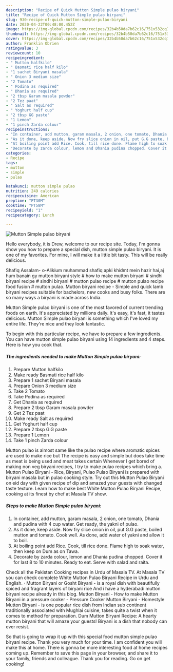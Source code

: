 ```yaml
---
description: "Recipe of Quick Mutton Simple pulao biryani"
title: "Recipe of Quick Mutton Simple pulao biryani"
slug: 930-recipe-of-quick-mutton-simple-pulao-biryani
date: 2020-04-22T00:48:00.452Z
image: https://img-global.cpcdn.com/recipes/32b4b50da7b62c16/751x532cq70/mutton-simple-pulao-biryani-recipe-main-photo.jpg
thumbnail: https://img-global.cpcdn.com/recipes/32b4b50da7b62c16/751x532cq70/mutton-simple-pulao-biryani-recipe-main-photo.jpg
cover: https://img-global.cpcdn.com/recipes/32b4b50da7b62c16/751x532cq70/mutton-simple-pulao-biryani-recipe-main-photo.jpg
author: Franklin Obrien
ratingvalue: 3
reviewcount: 10
recipeingredient:
- " Mutton halfkilo"
- " Basmati rice half kilo"
- "1 sachet Biryani masala"
- " Onion 3 medium size"
- "2 Tomato"
- " Podina as required"
- " Dhania as required"
- "2 tbsp Garam masala powder"
- "2 Tez paat"
- " Salt as required"
- " Yoghurt half cup"
- "2 tbsp GG paste"
- "1 Lemon"
- "1 pinch Zarda colour"
recipeinstructions:
- "In container, add mutton, garam masala, 2 onion, one tomato, Dhania and pudina with 4 cup water. Get ready, the yakni of pulao."
- "As it done, keep aside. Now fry slice onion in oil, put G.G paste, boiled mutton and tomato. Cook well. As done, add water of yakni and allow it to boil."
- "At boiling point add Rice. Cook, till rice done. Flame high to soak water, then keep on Dum as on Tawa."
- "Decorate by zarda colour, lemon and Dhania pudina chopped. Cover it for last 8 to 10 minutes. Ready to eat. Serve with salad and raita."
categories:
- Recipe
tags:
- mutton
- simple
- pulao

katakunci: mutton simple pulao 
nutrition: 249 calories
recipecuisine: American
preptime: "PT30M"
cooktime: "PT58M"
recipeyield: "1"
recipecategory: Lunch

---
```



![Mutton Simple pulao biryani](https://img-global.cpcdn.com/recipes/32b4b50da7b62c16/751x532cq70/mutton-simple-pulao-biryani-recipe-main-photo.jpg)

Hello everybody, it is Drew, welcome to our recipe site. Today, I'm gonna show you how to prepare a special dish, mutton simple pulao biryani. It is one of my favorites. For mine, I will make it a little bit tasty. This will be really delicious.

Shafiq Assalam- o-Alikium muhammad shafiq apki khidmt mein hazir hai,aj hum banain gy mutton biryani style # how to make mutton biryani # sindhi biryani recipe # sindhi biryani # mutton pulao recipe # mutton pulao recipe food fusion # mutton pulao. Mutton biryani recipe - Simple and quick lamb biryani recipes suitable for bachelors, new cooks and busy folks. There are so many ways a biryani is made across India.

Mutton Simple pulao biryani is one of the most favored of current trending foods on earth. It's appreciated by millions daily. It's easy, it's fast, it tastes delicious. Mutton Simple pulao biryani is something which I've loved my entire life. They're nice and they look fantastic.


To begin with this particular recipe, we have to prepare a few ingredients. You can have mutton simple pulao biryani using 14 ingredients and 4 steps. Here is how you cook that.

<!--inarticleads1-->

##### The ingredients needed to make Mutton Simple pulao biryani:

1. Prepare  Mutton halfkilo
1. Make ready  Basmati rice half kilo
1. Prepare 1 sachet Biryani masala
1. Prepare  Onion 3 medium size
1. Take 2 Tomato
1. Take  Podina as required
1. Get  Dhania as required
1. Prepare 2 tbsp Garam masala powder
1. Get 2 Tez paat
1. Make ready  Salt as required
1. Get  Yoghurt half cup
1. Prepare 2 tbsp G.G paste
1. Prepare 1 Lemon
1. Take 1 pinch Zarda colour


Mutton pulao is almost same like the pulao recipe where aromatic spices are used to make rice but The recipe is easy and simple but does take time as meat is being used and meat takes certain Whenever I get bored of making non veg biryani recipes, I try to make pulao recipes which bring a. Mutton Pulao Biryani - Rice, Biryani, Pulao Pulao Biryani is prepared with biryani masala but in pulao cooking style. Try out this Mutton Pulao Biryani on eid day with given recipe of dip and amazed your guests with changed taste texture. Learn how to make best White Mutton Pulao Biryani Recipe, cooking at its finest by chef at Masala TV show. 

<!--inarticleads2-->

##### Steps to make Mutton Simple pulao biryani:

1. In container, add mutton, garam masala, 2 onion, one tomato, Dhania and pudina with 4 cup water. Get ready, the yakni of pulao.
1. As it done, keep aside. Now fry slice onion in oil, put G.G paste, boiled mutton and tomato. Cook well. As done, add water of yakni and allow it to boil.
1. At boiling point add Rice. Cook, till rice done. Flame high to soak water, then keep on Dum as on Tawa.
1. Decorate by zarda colour, lemon and Dhania pudina chopped. Cover it for last 8 to 10 minutes. Ready to eat. Serve with salad and raita.


Check all the Pakistan Cooking recipes in Urdu of Masala TV. At Masala TV you can check complete White Mutton Pulao Biryani Recipe in Urdu and English. · Mutton Biryani or Gosht Biryani - is a royal dish with beautifully spiced and fragrant layers of biryani rice And i have a hyderabadi mutton biryani recipe already in this blog. Mutton Biryani - How to make Mutton Biryani in a pressure cooker - Pressure Cooker Mutton Biryani - Homestyle Mutton Biryani - is one popular rice dish from Indian sub continent traditionally associated with Mughlai cuisine, takes quite a twist when it comes to method for preparation. Dum Mutton Biryani Recipe: A hearty mutton biryani that will amaze your guests! Biryani is a dish that nobody can ever resist. 

So that is going to wrap it up with this special food mutton simple pulao biryani recipe. Thank you very much for your time. I am confident you will make this at home. There is gonna be more interesting food at home recipes coming up. Remember to save this page in your browser, and share it to your family, friends and colleague. Thank you for reading. Go on get cooking!
